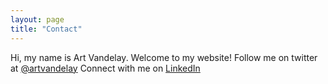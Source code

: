 ```yaml
---
layout: page
title: "Contact"
---
```

Hi, my name is Art Vandelay. Welcome to my website! 
Follow me on twitter at [@artvandelay](http://www.twitter.com)
Connect with me on [LinkedIn](http://www.linkedin.com)